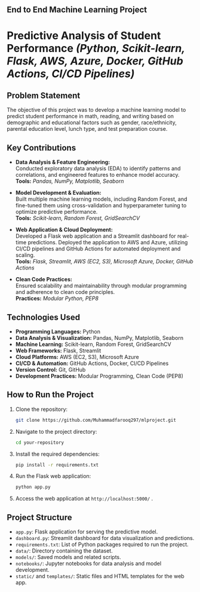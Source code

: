 ## End to End Machine Learning Project

# Predictive Analysis of Student Performance *(Python, Scikit-learn, Flask, AWS, Azure, Docker, GitHub Actions, CI/CD Pipelines)*

## Problem Statement
The objective of this project was to develop a machine learning model to predict student performance in math, reading, and writing based on demographic and educational factors such as gender, race/ethnicity, parental education level, lunch type, and test preparation course.

## Key Contributions

- **Data Analysis & Feature Engineering:**  
  Conducted exploratory data analysis (EDA) to identify patterns and correlations, and engineered features to enhance model accuracy.  
  **Tools:** *Pandas, NumPy, Matplotlib, Seaborn*

- **Model Development & Evaluation:**  
  Built multiple machine learning models, including Random Forest, and fine-tuned them using cross-validation and hyperparameter tuning to optimize predictive performance.  
  **Tools:** *Scikit-learn, Random Forest, GridSearchCV*

- **Web Application & Cloud Deployment:**  
  Developed a Flask web application and a Streamlit dashboard for real-time predictions. Deployed the application to AWS and Azure, utilizing CI/CD pipelines and GitHub Actions for automated deployment and scaling.  
  **Tools:** *Flask, Streamlit, AWS (EC2, S3), Microsoft Azure, Docker, GitHub Actions*

- **Clean Code Practices:**  
  Ensured scalability and maintainability through modular programming and adherence to clean code principles.  
  **Practices:** *Modular Python, PEP8*

## Technologies Used

- **Programming Languages:** Python
- **Data Analysis & Visualization:** Pandas, NumPy, Matplotlib, Seaborn
- **Machine Learning:** Scikit-learn, Random Forest, GridSearchCV
- **Web Frameworks:** Flask, Streamlit
- **Cloud Platforms:** AWS (EC2, S3), Microsoft Azure
- **CI/CD & Automation:** GitHub Actions, Docker, CI/CD Pipelines
- **Version Control:** Git, GitHub
- **Development Practices:** Modular Programming, Clean Code (PEP8)

## How to Run the Project

1. Clone the repository:
    ```bash
    git clone https://github.com/Muhammadfarooq297/mlproject.git
    ```

2. Navigate to the project directory:
    ```bash
    cd your-repository
    ```

3. Install the required dependencies:
    ```bash
    pip install -r requirements.txt
    ```

4. Run the Flask web application:
    ```bash
    python app.py
    ```

5. Access the web application at `http://localhost:5000/` .

## Project Structure

- `app.py`: Flask application for serving the predictive model.
- `dashboard.py`: Streamlit dashboard for data visualization and predictions.
- `requirements.txt`: List of Python packages required to run the project.
- `data/`: Directory containing the dataset.
- `models/`: Saved models and related scripts.
- `notebooks/`: Jupyter notebooks for data analysis and model development.
- `static/` and `templates/`: Static files and HTML templates for the web app.



